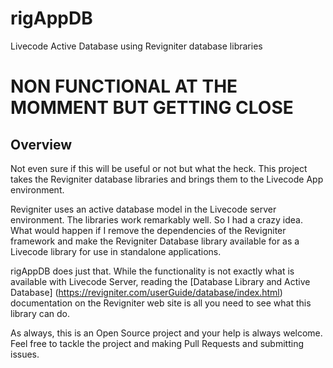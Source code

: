 # rigAppDB
Livecode Active Database using Revigniter database libraries

# NON FUNCTIONAL AT THE MOMMENT BUT GETTING CLOSE

## Overview
Not even sure if this will be useful or not but what the heck. This project takes the Revigniter database libraries and brings them to the Livecode App environment.

Revigniter uses an active database model in the Livecode server environment. The libraries work remarkably well. So I had a crazy idea. What would happen if I remove the dependencies of the Revigniter framework and make the Revigniter Database library available for as a Livecode library for use in standalone applications.

rigAppDB does just that. While the functionality is not exactly what is available with Livecode Server, reading the [Database Library and Active Database] (https://revigniter.com/userGuide/database/index.html) documentation on the Revigniter web site is all you need to see what this library can do.

As always, this is an Open Source project and your help is always welcome. Feel free to tackle the project and making Pull Requests and submitting issues.